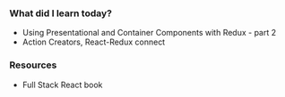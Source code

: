 ### What did I learn today?

- Using Presentational and Container Components with Redux - part 2
- Action Creators, React-Redux connect

### Resources

- Full Stack React book
